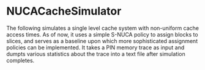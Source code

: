 # NUCACacheSimulator
The following simulates a single level cache system with non-uniform cache access times. As of now, it uses a simple S-NUCA policy to assign blocks to slices, and serves as a baseline upon which more sophisticated assignment policies can be implemented. It takes a PIN memory trace as input and dumpts various statistics about the trace into a text file after simulation completes.
